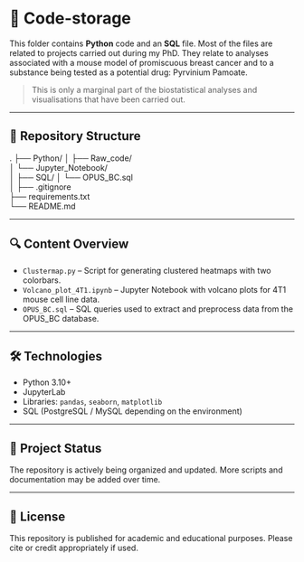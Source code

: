 # 🧬 Code-storage

This folder contains **Python** code and an **SQL** file.
Most of the files are related to projects carried out during my PhD. They relate to analyses associated with a mouse model of promiscuous breast cancer and to a substance being tested as a potential drug: Pyrvinium Pamoate. 
> This is only a marginal part of the biostatistical analyses and visualisations that have been carried out.

---

## 📁 Repository Structure

.
├── Python/
│   ├── Raw_code/          
│   └── Jupyter_Notebook/   
│
├── SQL/
│   └── OPUS_BC.sql         
│
├── .gitignore              
├── requirements.txt        
└── README.md               

---

## 🔍 Content Overview

- `Clustermap.py` – Script for generating clustered heatmaps with two colorbars.
- `Volcano_plot_4T1.ipynb` – Jupyter Notebook with volcano plots for 4T1 mouse cell line data.
- `OPUS_BC.sql` – SQL queries used to extract and preprocess data from the OPUS_BC database.

---

## 🛠️ Technologies

- Python 3.10+
- JupyterLab
- Libraries: `pandas`, `seaborn`, `matplotlib`
- SQL (PostgreSQL / MySQL depending on the environment)

---

## 📌 Project Status

The repository is actively being organized and updated. More scripts and documentation may be added over time.

---

## 📄 License

This repository is published for academic and educational purposes. Please cite or credit appropriately if used.
